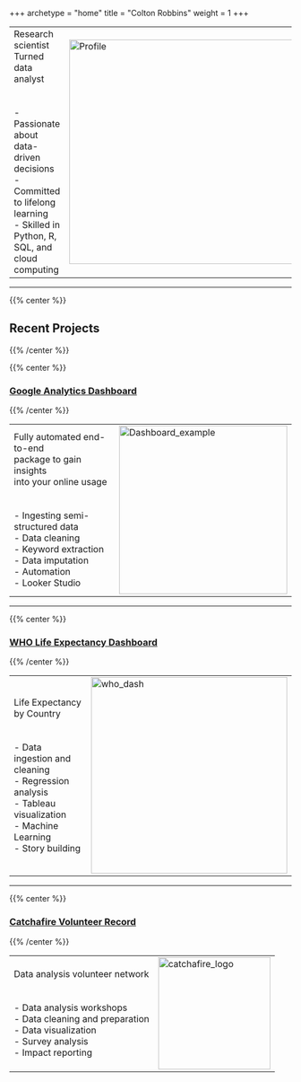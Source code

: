 +++
archetype = "home"
title = "Colton Robbins"
weight = 1
+++

<table style="border: none; border-collapse: collapse;">
  <tr>
    <td style="border: none;">
      Research scientist<br>
      Turned data analyst<br>
      <br>
      <br>
      - Passionate about data-driven decisions<br>
      - Committed to lifelong learning<br>
      - Skilled in Python, R, SQL, and cloud computing<br>
    </td>
    <td style="border: none;">
      <img src="/Directory/images/profile.jpg?width=10vw&lightbox=false" alt="Profile" style="width: 400px">
    </td>
  </tr>
</table>

--------------------------------


{{% center %}}
## **Recent Projects**
{{% /center %}}

{{% center %}}
### [Google Analytics Dashboard](https://portfolio-cmr.github.io/Google_Analytics_Viewer/)
{{% /center %}}

<table style="border: none; border-collapse: collapse;">
  <tr>
    <td style="border: none;">
      Fully automated end-to-end<br>
      package to gain insights<br>
      into your online usage<br>
      <br>
      <br>
      - Ingesting semi-structured data<br>
      - Data cleaning<br>
      - Keyword extraction<br>
      - Data imputation<br>
      - Automation<br>
      - Looker Studio
    </td>
    <td style="border: none;">
      <img src="/Directory/images/Dashboard_example.jpg" alt="Dashboard_example" style="height: 300px">
    </td>
  </tr>
</table>

---------------------------------------------------

{{% center %}}
### [WHO Life Expectancy Dashboard](https://portfolio-cmr.github.io/WHO_Life_Expectancy_Dash/)
{{% /center %}}

<table style="border: none; border-collapse: collapse;">
  <tr>
    <td style="border: none;">
      Life Expectancy by Country<br>
      <br>
      <br>
      - Data ingestion and cleaning<br>
      - Regression analysis<br>
      - Tableau visualization<br>
      - Machine Learning<br>
      - Story building
    </td>
    <td style="border: none;">
      <img src="/Directory/images/who_dash.png?width=40vw&lightbox=false" alt="who_dash" style="height: 350px">
    </td>
  </tr>
</table>

---------------------------------------------------
{{% center %}}
### [Catchafire Volunteer Record](catchafire)
{{% /center %}}

<table style="border: none; border-collapse: collapse;">
  <tr>
    <td style="border: none;">
      Data analysis volunteer network<br>
      <br>
      <br>
      - Data analysis workshops<br>
      - Data cleaning and preparation<br>
      - Data visualization<br>
      - Survey analysis<br>
      - Impact reporting
    </td>
    <td style="border: none;">
      <img src="/Directory/images/catchafire_logo.jpg?width=40vw&lightbox=false" alt="catchafire_logo" style="height: 200px">
    </td>
  </tr>
</table>

